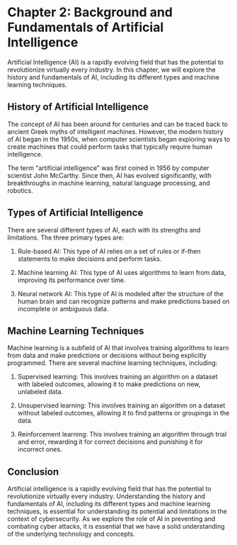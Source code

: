 Chapter 2: Background and Fundamentals of Artificial Intelligence
=================================================================

Artificial Intelligence (AI) is a rapidly evolving field that has the potential to revolutionize virtually every industry. In this chapter, we will explore the history and fundamentals of AI, including its different types and machine learning techniques.

History of Artificial Intelligence
----------------------------------

The concept of AI has been around for centuries and can be traced back to ancient Greek myths of intelligent machines. However, the modern history of AI began in the 1950s, when computer scientists began exploring ways to create machines that could perform tasks that typically require human intelligence.

The term "artificial intelligence" was first coined in 1956 by computer scientist John McCarthy. Since then, AI has evolved significantly, with breakthroughs in machine learning, natural language processing, and robotics.

Types of Artificial Intelligence
--------------------------------

There are several different types of AI, each with its strengths and limitations. The three primary types are:

1. Rule-based AI: This type of AI relies on a set of rules or if-then statements to make decisions and perform tasks.

2. Machine learning AI: This type of AI uses algorithms to learn from data, improving its performance over time.

3. Neural network AI: This type of AI is modeled after the structure of the human brain and can recognize patterns and make predictions based on incomplete or ambiguous data.

Machine Learning Techniques
---------------------------

Machine learning is a subfield of AI that involves training algorithms to learn from data and make predictions or decisions without being explicitly programmed. There are several machine learning techniques, including:

1. Supervised learning: This involves training an algorithm on a dataset with labeled outcomes, allowing it to make predictions on new, unlabeled data.

2. Unsupervised learning: This involves training an algorithm on a dataset without labeled outcomes, allowing it to find patterns or groupings in the data.

3. Reinforcement learning: This involves training an algorithm through trial and error, rewarding it for correct decisions and punishing it for incorrect ones.

Conclusion
----------

Artificial intelligence is a rapidly evolving field that has the potential to revolutionize virtually every industry. Understanding the history and fundamentals of AI, including its different types and machine learning techniques, is essential for understanding its potential and limitations in the context of cybersecurity. As we explore the role of AI in preventing and combating cyber attacks, it is essential that we have a solid understanding of the underlying technology and concepts.
